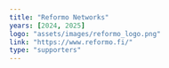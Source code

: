 ```yaml
---
title: "Reformo Networks"
years: [2024, 2025]
logo: "assets/images/reformo_logo.png"
link: "https://www.reformo.fi/"
type: "supporters"
---
```

